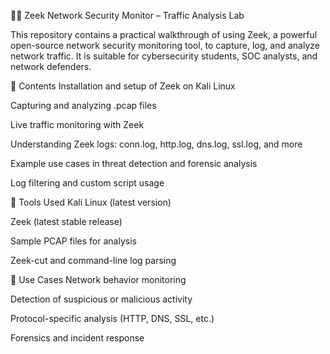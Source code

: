 🕵️‍♂️ Zeek Network Security Monitor – Traffic Analysis Lab

This repository contains a practical walkthrough of using Zeek, a powerful open-source network security monitoring tool, to capture, log, and analyze network traffic. It is suitable for cybersecurity students, SOC analysts, and network defenders.

📄 Contents
Installation and setup of Zeek on Kali Linux

Capturing and analyzing .pcap files

Live traffic monitoring with Zeek

Understanding Zeek logs: conn.log, http.log, dns.log, ssl.log, and more

Example use cases in threat detection and forensic analysis

Log filtering and custom script usage

🧰 Tools Used
Kali Linux (latest version)

Zeek (latest stable release)

Sample PCAP files for analysis

Zeek-cut and command-line log parsing

📌 Use Cases
Network behavior monitoring

Detection of suspicious or malicious activity

Protocol-specific analysis (HTTP, DNS, SSL, etc.)

Forensics and incident response
